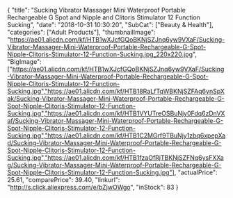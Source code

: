 {
	"title": "Sucking Vibrator Massager Mini Waterproof Portable Rechargeable G Spot and Nipple and Clitoris Stimulator 12 Function Sucking",
	"date": "2018-10-31 10:30:20",
	"SubCat": ["Beauty & Health"],
	"categories": ["Adult Products"],
	"thumbnailImage": "https://ae01.alicdn.com/kf/HTB1wXJcfGQoBKNjSZJnq6yw9VXaF/Sucking-Vibrator-Massager-Mini-Waterproof-Portable-Rechargeable-G-Spot-Nipple-Clitoris-Stimulator-12-Function-Sucking.jpg_220x220.jpg",
	"BigImage": ["https://ae01.alicdn.com/kf/HTB1wXJcfGQoBKNjSZJnq6yw9VXaF/Sucking-Vibrator-Massager-Mini-Waterproof-Portable-Rechargeable-G-Spot-Nipple-Clitoris-Stimulator-12-Function-Sucking.jpg","https://ae01.alicdn.com/kf/HTB18RaLfTqWBKNjSZFAq6ynSpXak/Sucking-Vibrator-Massager-Mini-Waterproof-Portable-Rechargeable-G-Spot-Nipple-Clitoris-Stimulator-12-Function-Sucking.jpg","https://ae01.alicdn.com/kf/HTB1VYUTreOSBuNjy0Fdq6zDnVXaf/Sucking-Vibrator-Massager-Mini-Waterproof-Portable-Rechargeable-G-Spot-Nipple-Clitoris-Stimulator-12-Function-Sucking.jpg","https://ae01.alicdn.com/kf/HTB1C2MGrf9TBuNjy1zbq6xpepXad/Sucking-Vibrator-Massager-Mini-Waterproof-Portable-Rechargeable-G-Spot-Nipple-Clitoris-Stimulator-12-Function-Sucking.jpg","https://ae01.alicdn.com/kf/HTB1fzaOfRjTBKNjSZFNq6ysFXXag/Sucking-Vibrator-Massager-Mini-Waterproof-Portable-Rechargeable-G-Spot-Nipple-Clitoris-Stimulator-12-Function-Sucking.jpg"],
	"actualPrice": 25.61,
	"comparePrice": 39.40,
	"linkurl": "http://s.click.aliexpress.com/e/bZjwOWgo",
	"inStock": 83
}
